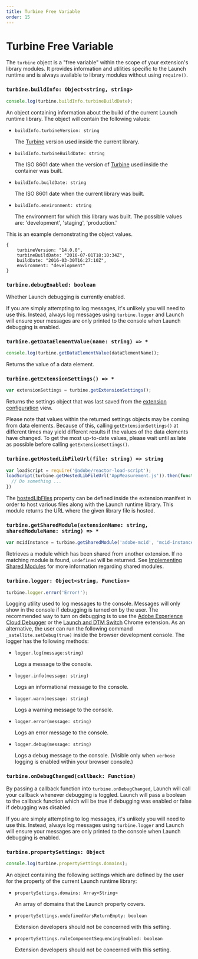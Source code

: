 ```yaml
---
title: Turbine Free Variable
order: 15
---
```


# Turbine Free Variable

The `turbine` object is a "free variable" within the scope of your extension's library modules. It provides information and utilities specific to the Launch runtime and is always available to library modules without using `require()`.

### `turbine.buildInfo: Object<string, string>`

```javascript
console.log(turbine.buildInfo.turbineBuildDate);
```

An object containing information about the build of the current Launch runtime library. The object will contain the following values:

* `buildInfo.turbineVersion: string`

  The [Turbine](https://www.npmjs.com/package/@adobe/reactor-turbine) version used inside the current library.

* `buildInfo.turbineBuildDate: string`

  The ISO 8601 date when the version of [Turbine](https://www.npmjs.com/package/@adobe/reactor-turbine) used inside the container was built.

* `buildInfo.buildDate: string`

  The ISO 8601 date when the current library was built.

* `buildInfo.environment: string`

  The environment for which this library was built. The possible values are: 'development', 'staging', 'production.'

This is an example demonstrating the object values.

```
{
    turbineVersion: "14.0.0",
    turbineBuildDate: "2016-07-01T18:10:34Z",
    buildDate: "2016-03-30T16:27:10Z",
    environment: "development"
}
```

### `turbine.debugEnabled: boolean`

Whether Launch debugging is currently enabled.

If you are simply attempting to log messages, it's unlikely you will need to use this. Instead, always log messages using `turbine.logger` and Launch will ensure your messages are only printed to the console when Launch debugging is enabled.

### `turbine.getDataElementValue(name: string) => *`

```javascript
console.log(turbine.getDataElementValue(dataElementName));
```

Returns the value of a data element.

### `turbine.getExtensionSettings() => *`

```javascript
var extensionSettings = turbine.getExtensionSettings();
```

Returns the settings object that was last saved from the [extension configuration](../extension-configuration) view.

Please note that values within the returned settings objects may be coming from data elements. Because of this, calling `getExtensionSettings()` at different times may yield different results if the values of the data elements have changed. To get the most up-to-date values, please wait until as late as possible before calling `getExtensionSettings()`.

### `turbine.getHostedLibFileUrl(file: string) => string`

```javascript
var loadScript = require('@adobe/reactor-load-script');
loadScript(turbine.getHostedLibFileUrl('AppMeasurement.js')).then(function() {
  // Do something ...
})
```

The [hostedLibFiles](../extension-manifest/#hostedlibfiles) property can be defined inside the extension manifest in order to host various files along with the Launch runtime library. This module returns the URL where the given library file is hosted.

### `turbine.getSharedModule(extensionName: string, sharedModuleName: string) => *`

```javascript
var mcidInstance = turbine.getSharedModule('adobe-mcid', 'mcid-instance');
```

Retrieves a module which has been shared from another extension. If no matching module is found, `undefined` will be returned. See [Implementing Shared Modules](../shared-modules) for more information regarding shared modules.

### `turbine.logger: Object<string, Function>`

```javascript
turbine.logger.error('Error!');
```

Logging utility used to log messages to the console. Messages will only show in the console if debugging is turned on by the user. The recommended way to turn on debugging is to use the [Adobe Experience Cloud Debugger](https://chrome.google.com/webstore/detail/adobe-experience-cloud-de/ocdmogmohccmeicdhlhhgepeaijenapj?src=propaganda) or the [Launch and DTM Switch](https://chrome.google.com/webstore/detail/adobe-dtm-switch/nlgdemkdapolikbjimjajpmonpbpmipk) Chrome extension. As an alternative, the user can run the following command `_satellite.setDebug(true)` inside the browser development console. The logger has the following methods:

* `logger.log(message:string)`

  Logs a message to the console.

* `logger.info(message: string)`

  Logs an informational message to the console.

* `logger.warn(message: string)`

  Logs a warning message to the console.

* `logger.error(message: string)`

  Logs an error message to the console.

* `logger.debug(message: string)`

  Logs a debug message to the console. (Visible only when `verbose` logging is enabled within your browser console.)

### `turbine.onDebugChanged(callback: Function)`

By passing a callback function into `turbine.onDebugChanged`, Launch will call your callback whenever debugging is toggled. Launch will pass a boolean to the callback function which will be true if debugging was enabled or false if debugging was disabled.

If you are simply attempting to log messages, it's unlikely you will need to use this. Instead, always log messages using `turbine.logger` and Launch will ensure your messages are only printed to the console when Launch debugging is enabled.

### `turbine.propertySettings: Object`

```javascript
console.log(turbine.propertySettings.domains);
```

An object containing the following settings which are defined by the user for the property of the current Launch runtime library:

* `propertySettings.domains: Array<String>`

  An array of domains that the Launch property covers.

* `propertySettings.undefinedVarsReturnEmpty: boolean`

  Extension developers should not be concerned with this setting.

* `propertySettings.ruleComponentSequencingEnabled: boolean`

  Extension developers should not be concerned with this setting.

